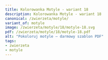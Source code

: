```yaml
---
title: Kolorowanka Motyle - wariant 18
description: Kolorowanka Motyle - wariant 18
canonical: /zwierzeta/motyle/
variant_of: motyle
image: /zwierzeta/motyle/18/motyle-18.svg
pdf: /zwierzeta/motyle/18/motyle-18.pdf
alt: "Pokoloruj motyle – darmowy szablon PDF"
tags:
- zwierzeta
- motyle
---
```

